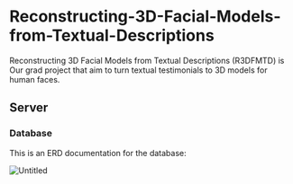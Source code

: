 # Reconstructing-3D-Facial-Models-from-Textual-Descriptions

Reconstructing 3D Facial Models from Textual Descriptions (R3DFMTD) is Our grad project that aim to turn textual testimonials to 3D models for human faces.

## Server

### Database

This is an ERD documentation for the database:

![Untitled](https://github.com/mazen-samer/Reconstructing-3D-Facial-Models-from-Textual-Descriptions/assets/93529760/34cbb8d9-1116-4ae3-89d4-55e8c5c00a88)
